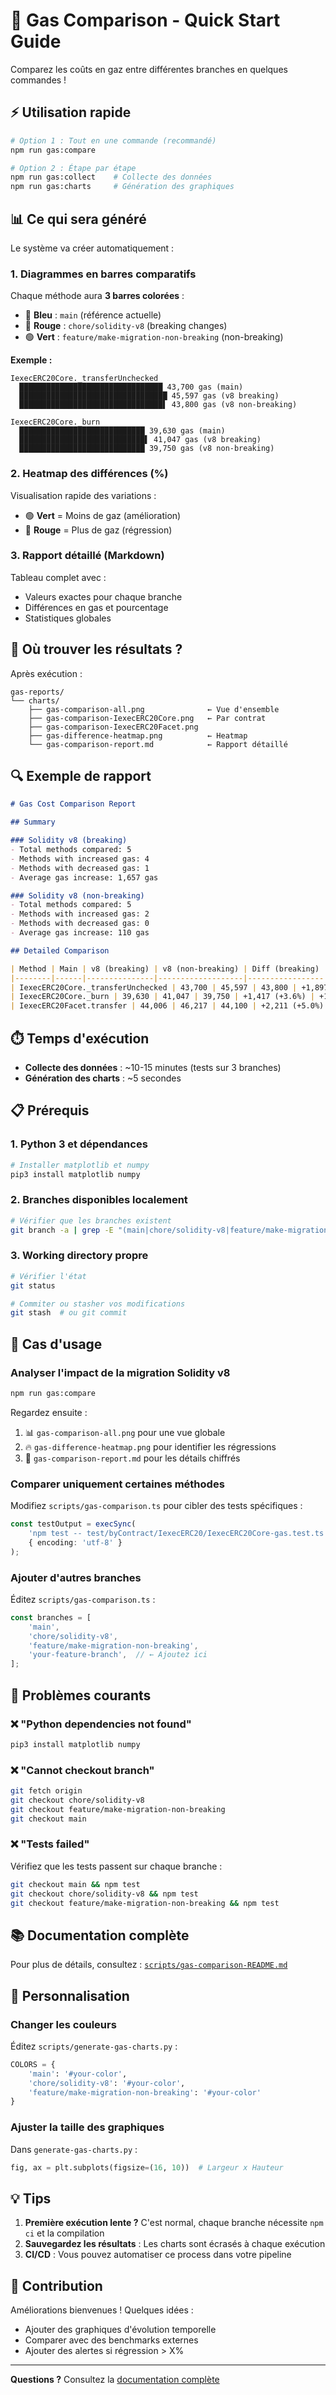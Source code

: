 # 🚀 Gas Comparison - Quick Start Guide

Comparez les coûts en gaz entre différentes branches en quelques commandes !

## ⚡ Utilisation rapide

```bash
# Option 1 : Tout en une commande (recommandé)
npm run gas:compare

# Option 2 : Étape par étape
npm run gas:collect    # Collecte des données
npm run gas:charts     # Génération des graphiques
```

## 📊 Ce qui sera généré

Le système va créer automatiquement :

### 1. Diagrammes en barres comparatifs

Chaque méthode aura **3 barres colorées** :
- 🔵 **Bleu** : `main` (référence actuelle)
- 🔴 **Rouge** : `chore/solidity-v8` (breaking changes)
- 🟢 **Vert** : `feature/make-migration-non-breaking` (non-breaking)

**Exemple :**
```
IexecERC20Core._transferUnchecked
  ████████████████████████████████ 43,700 gas (main)
  █████████████████████████████████ 45,597 gas (v8 breaking)
  ████████████████████████████████▌ 43,800 gas (v8 non-breaking)

IexecERC20Core._burn
  ████████████████████████████ 39,630 gas (main)
  ████████████████████████████▌ 41,047 gas (v8 breaking)
  ████████████████████████████ 39,750 gas (v8 non-breaking)
```

### 2. Heatmap des différences (%)

Visualisation rapide des variations :
- 🟢 **Vert** = Moins de gaz (amélioration)
- 🔴 **Rouge** = Plus de gaz (régression)

### 3. Rapport détaillé (Markdown)

Tableau complet avec :
- Valeurs exactes pour chaque branche
- Différences en gas et pourcentage
- Statistiques globales

## 📁 Où trouver les résultats ?

Après exécution :

```
gas-reports/
└── charts/
    ├── gas-comparison-all.png              ← Vue d'ensemble
    ├── gas-comparison-IexecERC20Core.png   ← Par contrat
    ├── gas-comparison-IexecERC20Facet.png
    ├── gas-difference-heatmap.png          ← Heatmap
    └── gas-comparison-report.md            ← Rapport détaillé
```

## 🔍 Exemple de rapport

```markdown
# Gas Cost Comparison Report

## Summary

### Solidity v8 (breaking)
- Total methods compared: 5
- Methods with increased gas: 4
- Methods with decreased gas: 1
- Average gas increase: 1,657 gas

### Solidity v8 (non-breaking)
- Total methods compared: 5
- Methods with increased gas: 2
- Methods with decreased gas: 0
- Average gas increase: 110 gas

## Detailed Comparison

| Method | Main | v8 (breaking) | v8 (non-breaking) | Diff (breaking) | Diff (non-breaking) |
|--------|------|---------------|-------------------|-----------------|---------------------|
| IexecERC20Core._transferUnchecked | 43,700 | 45,597 | 43,800 | +1,897 (+4.3%) | +100 (+0.2%) |
| IexecERC20Core._burn | 39,630 | 41,047 | 39,750 | +1,417 (+3.6%) | +120 (+0.3%) |
| IexecERC20Facet.transfer | 44,006 | 46,217 | 44,100 | +2,211 (+5.0%) | +94 (+0.2%) |
```

## ⏱️ Temps d'exécution

- **Collecte des données** : ~10-15 minutes (tests sur 3 branches)
- **Génération des charts** : ~5 secondes

## 📋 Prérequis

### 1. Python 3 et dépendances

```bash
# Installer matplotlib et numpy
pip3 install matplotlib numpy
```

### 2. Branches disponibles localement

```bash
# Vérifier que les branches existent
git branch -a | grep -E "(main|chore/solidity-v8|feature/make-migration-non-breaking)"
```

### 3. Working directory propre

```bash
# Vérifier l'état
git status

# Commiter ou stasher vos modifications
git stash  # ou git commit
```

## 🎯 Cas d'usage

### Analyser l'impact de la migration Solidity v8

```bash
npm run gas:compare
```

Regardez ensuite :
1. 📊 `gas-comparison-all.png` pour une vue globale
2. 🔥 `gas-difference-heatmap.png` pour identifier les régressions
3. 📝 `gas-comparison-report.md` pour les détails chiffrés

### Comparer uniquement certaines méthodes

Modifiez `scripts/gas-comparison.ts` pour cibler des tests spécifiques :

```typescript
const testOutput = execSync(
    'npm test -- test/byContract/IexecERC20/IexecERC20Core-gas.test.ts',
    { encoding: 'utf-8' }
);
```

### Ajouter d'autres branches

Éditez `scripts/gas-comparison.ts` :

```typescript
const branches = [
    'main',
    'chore/solidity-v8',
    'feature/make-migration-non-breaking',
    'your-feature-branch',  // ← Ajoutez ici
];
```

## 🐛 Problèmes courants

### ❌ "Python dependencies not found"

```bash
pip3 install matplotlib numpy
```

### ❌ "Cannot checkout branch"

```bash
git fetch origin
git checkout chore/solidity-v8
git checkout feature/make-migration-non-breaking
git checkout main
```

### ❌ "Tests failed"

Vérifiez que les tests passent sur chaque branche :

```bash
git checkout main && npm test
git checkout chore/solidity-v8 && npm test
git checkout feature/make-migration-non-breaking && npm test
```

## 📚 Documentation complète

Pour plus de détails, consultez : [`scripts/gas-comparison-README.md`](scripts/gas-comparison-README.md)

## 🎨 Personnalisation

### Changer les couleurs

Éditez `scripts/generate-gas-charts.py` :

```python
COLORS = {
    'main': '#your-color',
    'chore/solidity-v8': '#your-color',
    'feature/make-migration-non-breaking': '#your-color'
}
```

### Ajuster la taille des graphiques

Dans `generate-gas-charts.py` :

```python
fig, ax = plt.subplots(figsize=(16, 10))  # Largeur x Hauteur
```

## 💡 Tips

1. **Première exécution lente ?** C'est normal, chaque branche nécessite `npm ci` et la compilation
2. **Sauvegardez les résultats** : Les charts sont écrasés à chaque exécution
3. **CI/CD** : Vous pouvez automatiser ce process dans votre pipeline

## 🤝 Contribution

Améliorations bienvenues ! Quelques idées :
- Ajouter des graphiques d'évolution temporelle
- Comparer avec des benchmarks externes
- Ajouter des alertes si régression > X%

---

**Questions ?** Consultez la [documentation complète](scripts/gas-comparison-README.md)


